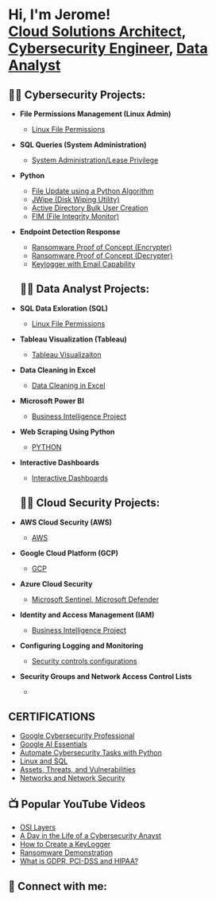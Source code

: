 <h1>Hi, I'm Jerome! <br/><a href="https://github.com/JJcarter80">Cloud Solutions Architect</a>, <a href="https://www.linkedin.com/in/jerome--johnson/">Cybersecurity Engineer</a>, <a href="https://www.youtube.com/c/@learntodaywithJJ">Data Analyst</a></h1>

<h2>👨‍💻 Cybersecurity Projects:</h2>

- <b>File Permissions Management (Linux Admin)</b>
  - [Linux File Permissions](https://drive.google.com/file/d/1I9V38lTvDlqeCIzCghNGWp9hOjk8oTYo/view?usp=drive_link)
- <b>SQL Queries (System Administration)</b>
  - [System Administration/Lease Privilege](https://drive.google.com/file/d/19nRk0rLEHJz1aK2A6INOqnM4Pk2sbinL/view?usp=drive_link) <b><i></b></i>
- <b>Python </b>
  - [File Update using a Python Algorithm ](https://drive.google.com/file/d/1Dib3wwP5G6-D-eSoe2wsioQNQwUN4sYN/view?usp=drive_link)
  - [JWipe (Disk Wiping Utility)]()
  - [Active Directory Bulk User Creation]()
  - [FIM (File Integrity Monitor)]()
- <b>Endpoint Detection Response</b>
  - [Ransomware Proof of Concept (Encrypter)]()
  - [Ransomware Proof of Concept (Decrypter)]()
  - [Keylogger with Email Capability]()

 
  <h2>👨‍💻 Data Analyst Projects:</h2>

- <b>SQL Data Exloration (SQL)</b>
  - [Linux File Permissions]()
- <b>Tableau Visualization (Tableau)</b>
  - [Tableau Visualizaiton]() <b><i></b></i>
- <b>Data Cleaning in Excel </b>
  - [Data Cleaning in Excel]()
- <b>Microsoft Power BI </b>
  - [Business Intelligence Project]()
- <b>Web Scraping Using Python </b>
  - [PYTHON]()
- <b> Interactive Dashboards </b>
  - [Interactive Dashboards]()


  <h2>👨‍💻 Cloud Security Projects:</h2>
- <b>AWS Cloud Security (AWS) </b>
  - [AWS]()
- <b>Google Cloud Platform (GCP)</b>
  - [GCP]() <b><i></b></i>
- <b>Azure Cloud Security </b>
  - [Microsoft Sentinel, Microsoft Defender]()
- <b>Identity and Access Management (IAM) </b>
  - [Business Intelligence Project]()
- <b>Configuring Logging and Monitoring </b>
  - [Security controls configurations]()
- <b> Security Groups and Network Access Control Lists  </b>
  - []()


    

<h2>CERTIFICATIONS </h2>

- [Google Cybersecurity Professional ](https://www.coursera.org/account/accomplishments/specialization/certificate/8CSSR100NSBE)
- [Google AI Essentials](https://www.coursera.org/account/accomplishments/certificate/WQUAX9WZSNUY)
- [Automate Cybersecurity Tasks with Python](https://www.coursera.org/account/accomplishments/certificate/R6JZW68ISKJZ)
- [Linux and SQL](https://www.coursera.org/account/accomplishments/certificate/PXXYHX2CZRDY)
- [Assets, Threats, and Vulnerabilities](https://www.coursera.org/account/accomplishments/certificate/6RB10CUCU415)
- [Networks and Network Security](https://www.coursera.org/account/accomplishments/certificate/VCLWMVL2ZK65)


<h2>📺 Popular YouTube Videos</h2>

- [OSI Layers]()
- [A Day in the Life of a Cybersecurity Anayst]()
- [How to Create a KeyLogger ]()
- [Ransomware Demonstration ]()
- [What is GDPR, PCI-DSS and HIPAA?]()

<h2> 🤳 Connect with me:</h2>

[youtube]: https://www.youtube.com/c/@LearntodaywithJJ
[instagram]: https://www.instagram.com/jjthecarter/
[linkedin]: https://linkedin.com/in/jerome--johnson

<!--
**joshmadakor1/joshmadakor1** is a ✨ _special_ ✨ repository because its `README.md` (this file) appears on your GitHub profile.

Here are some ideas to get you started:

- 🔭 I’m currently working on ...
- 🌱 I’m currently learning ...
- 👯 I’m looking to collaborate on ...
- 🤔 I’m looking for help with ...
- 💬 Ask me about ...
- 📫 How to reach me: ...
- 😄 Pronouns: ...
- ⚡ Fun fact: ...
-->
